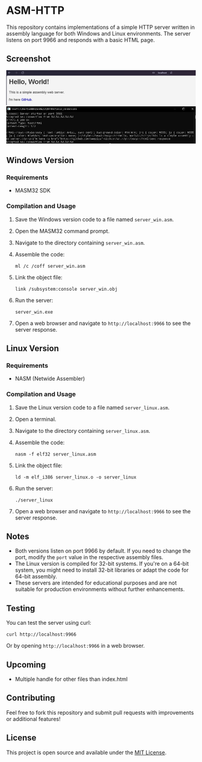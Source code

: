 # ASM-HTTP

This repository contains implementations of a simple HTTP server written in assembly language for both Windows and Linux environments. The server listens on port 9966 and responds with a basic HTML page.

## Screenshot

![Browser Screenshot](images/browser.png)
![Console Screenshot](images/console.png)

## Windows Version

### Requirements
- MASM32 SDK

### Compilation and Usage

1. Save the Windows version code to a file named `server_win.asm`.

2. Open the MASM32 command prompt.

3. Navigate to the directory containing `server_win.asm`.

4. Assemble the code:
   ```
   ml /c /coff server_win.asm
   ```

5. Link the object file:
   ```
   link /subsystem:console server_win.obj
   ```

6. Run the server:
   ```
   server_win.exe
   ```

7. Open a web browser and navigate to `http://localhost:9966` to see the server response.

## Linux Version

### Requirements
- NASM (Netwide Assembler)

### Compilation and Usage

1. Save the Linux version code to a file named `server_linux.asm`.

2. Open a terminal.

3. Navigate to the directory containing `server_linux.asm`.

4. Assemble the code:
   ```
   nasm -f elf32 server_linux.asm
   ```

5. Link the object file:
   ```
   ld -m elf_i386 server_linux.o -o server_linux
   ```

6. Run the server:
   ```
   ./server_linux
   ```

7. Open a web browser and navigate to `http://localhost:9966` to see the server response.

## Notes

- Both versions listen on port 9966 by default. If you need to change the port, modify the `port` value in the respective assembly files.
- The Linux version is compiled for 32-bit systems. If you're on a 64-bit system, you might need to install 32-bit libraries or adapt the code for 64-bit assembly.
- These servers are intended for educational purposes and are not suitable for production environments without further enhancements.

## Testing

You can test the server using curl:

```
curl http://localhost:9966
```

Or by opening `http://localhost:9966` in a web browser.

## Upcoming

- Multiple handle for other files than index.html



## Contributing

Feel free to fork this repository and submit pull requests with improvements or additional features!

## License

This project is open source and available under the [MIT License](LICENSE).

